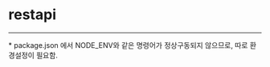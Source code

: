 # restapi

<hr/>
* package.json 에서 NODE_ENV와 같은 명령어가 정상구동되지 않으므로, 따로 환경설정이 필요함.<br>
<https://stackoverflow.com/questions/9249830/how-can-i-set-node-env-production-on-windows>
